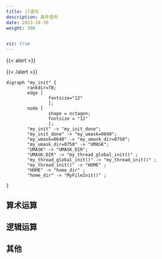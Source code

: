 ```yaml
---
title: if语句
description: 条件语句
date: 2023-10-30
weight: 300


viz: true
---
```

<style>
th, td {
  border: 1px solid rgb(190, 190, 190);
}
</style>
{{< alert >}}

{{< /alert >}}


```viz-dot
digraph "my_init" {
        rankdir=TB;
        edge [
                fontsize="12"
                ];
        node [
                shape = octagon;
                fontsize = "12"
                ];
        "my_init" -> "my_init_done";
        "my_init_done" -> "my_umask=0640";
        "my_umask=0640" -> "my_umask_dir=0750";
        "my_umask_dir=0750" -> "UMASK";
        "UMASK" -> "UMASK_DIR";
        "UMASK_DIR" -> "my_thread_global_init()" ;
        "my_thread_global_init()" -> "my_thread_init()" ;
        "my_thread_init()" -> "HOME" ;
        "HOME" -> "home_dir" ;
        "home_dir" -> "MyFileInit()" ;

}
```

## 算术运算

## 逻辑运算

## 其他


